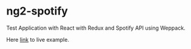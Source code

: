 # ng2-spotify
Test Application with React with Redux and Spotify API using Weppack.

Here <a href="spotify.justcreativemotion.com">link</a> to live example.